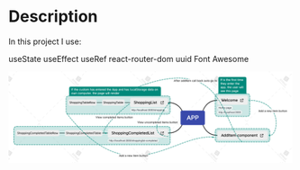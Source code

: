 # Description
In this project I use:

useState
useEffect
useRef
react-router-dom
uuid
Font Awesome

![image](https://github.com/liuhaiwei-2021/EIKA/blob/main/APP.png)

